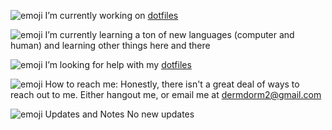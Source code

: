 ![emoji](https://github.githubassets.com/images/icons/emoji/unicode/1f52d.png) I’m currently working on [dotfiles](https://github.com/SingularisArt/Singularis)

![emoji](https://github.githubassets.com/images/icons/emoji/unicode/1f331.png) I’m currently learning a ton of new languages (computer and human) and learning other things here and there

![emoji](https://github.githubassets.com/images/icons/emoji/unicode/1f914.png) I’m looking for help with my [dotfiles](https://github.com/SingularisArt/Singularis)

![emoji](https://github.githubassets.com/images/icons/emoji/unicode/1f4eb.png) How to reach me:
Honestly, there isn't a great deal of ways to reach out to me. Either hangout me, or email me at dermdorm2@gmail.com

![emoji](https://github.githubassets.com/images/icons/emoji/unicode/1f5d2.png) Updates and Notes
No new updates
